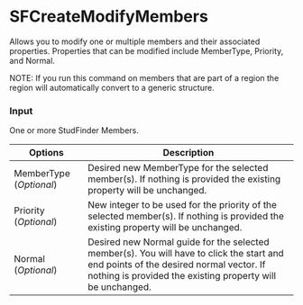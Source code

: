 # SFCreateModifyMembers

Allows you to modify one or multiple members and their associated properties.  Properties that can be modified include MemberType, Priority, and Normal.

NOTE: If you run this command on members that are part of a region the region will automatically convert to a generic structure.

### Input
One or more StudFinder Members.

Options | Description
---------| ---------
MemberType (*Optional*) | Desired new MemberType for the selected member(s). If nothing is provided the existing property will be unchanged.
Priority (*Optional*) | New integer to be used for the priority of the selected member(s). If nothing is provided the existing property will be unchanged.
Normal (*Optional*) |  Desired new Normal guide for the selected member(s). You will have to click the start and end points of the desired normal vector. If nothing is provided the existing property will be unchanged.